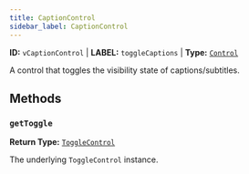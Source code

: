 ```yaml
---
title: CaptionControl
sidebar_label: CaptionControl
---
```


**ID:** `vCaptionControl` | **LABEL:** `toggleCaptions` | **Type:** [`Control`](./control-interface.md)

A control that toggles the visibility state of captions/subtitles.

## Methods

### `getToggle`

**Return Type:** [`ToggleControl`](./toggle-control.md)

The underlying `ToggleControl` instance.
